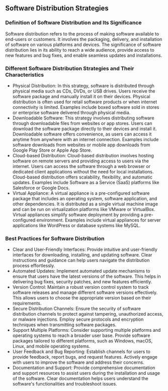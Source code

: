 ## Software Distribution Strategies

### Definition of Software Distribution and Its Significance

Software distribution refers to the process of making software available to end-users or customers. It involves the
packaging, delivery, and installation of software on various platforms and devices. The significance of software
distribution lies in its ability to reach a wide audience, provide access to new features and bug fixes, and enable
seamless updates and installations.

### Different Software Distribution Strategies and Their Characteristics

- Physical Distribution: In this strategy, software is distributed through physical media such as CDs, DVDs, or USB
  drives. Users receive the software package and manually install it on their devices. Physical distribution is often
  used for retail software products or when internet connectivity is limited. Examples include boxed software sold in
  stores or enterprise software delivered through physical media.
- Downloadable Software: This strategy involves distributing software through downloadable files from websites or app
  stores. Users can download the software package directly to their devices and install it. Downloadable software offers
  convenience, as users can access it anytime from anywhere with an internet connection. Examples include software
  downloads from websites or mobile app downloads from Google Play Store or Apple App Store.
- Cloud-based Distribution: Cloud-based distribution involves hosting software on remote servers and providing access to
  users via the internet. Users can access the software through a web browser or dedicated client applications without
  the need for local installations. Cloud-based distribution offers scalability, flexibility, and automatic updates.
  Examples include Software as a Service (SaaS) platforms like Salesforce or Google Docs.
- Virtual Appliance: A virtual appliance is a pre-configured software package that includes an operating system,
  software application, and other dependencies. It is distributed as a single virtual machine image and can be run on
  virtualization platforms like VMware or VirtualBox. Virtual appliances simplify software deployment by providing a
  pre-configured environment. Examples include virtual appliances for server applications like WordPress or database
  systems like MySQL.

### Best Practices for Software Distribution

- Clear and User-Friendly Interfaces: Provide intuitive and user-friendly interfaces for downloading, installing, and
  updating software. Clear instructions and guidance can help users navigate the distribution process effortlessly.
- Automated Updates: Implement automated update mechanisms to ensure that users have the latest versions of the
  software. This helps in delivering bug fixes, security patches, and new features efficiently.
- Version Control: Maintain a robust version control system to track software releases and manage different software
  versions effectively. This allows users to choose the appropriate version based on their requirements.
- Secure Distribution Channels: Ensure the security of software distribution channels to protect against tampering,
  unauthorized access, or malware injections. Employ secure protocols and encryption techniques when transmitting
  software packages.
- Support Multiple Platforms: Consider supporting multiple platforms and operating systems to reach a broader user base.
  Provide software packages tailored to different platforms, such as Windows, macOS, Linux, and mobile operating
  systems.
- User Feedback and Bug Reporting: Establish channels for users to provide feedback, report bugs, and request features.
  Actively engage with users to improve the software and address their concerns.
- Documentation and Support: Provide comprehensive documentation and support resources to assist users during the
  installation and usage of the software. Clear documentation helps users understand the software's functionalities and
  troubleshoot issues.
